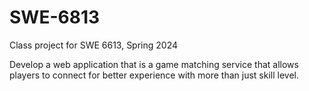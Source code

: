 # SWE-6813
Class project for SWE 6613, Spring 2024

Develop a web application that is a game matching service that allows players to connect for better experience with more than just skill level. 
